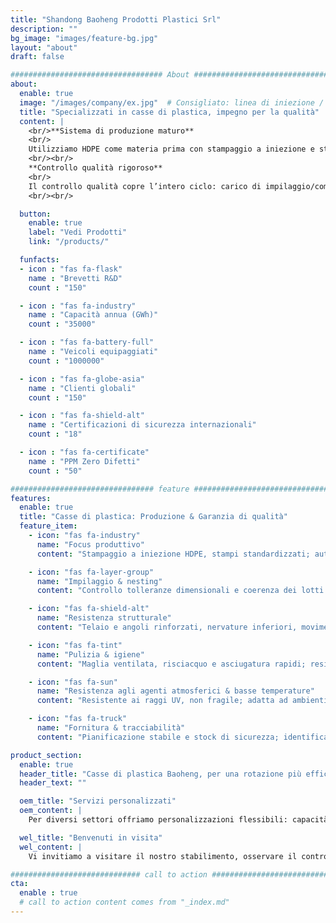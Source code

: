 ```yaml
---
title: "Shandong Baoheng Prodotti Plastici Srl"
description: ""
bg_image: "images/feature-bg.jpg"
layout: "about"
draft: false

################################## About #####################################
about: 
  enable: true
  image: "/images/company/ex.jpg"  # Consigliato: linea di iniezione / linea di lavaggio / demo impilaggio & nesting
  title: "Specializzati in casse di plastica, impegno per la qualità"
  content: |
    <br/>**Sistema di produzione maturo**
    <br/>
    Utilizziamo HDPE come materia prima con stampaggio a iniezione e stampi standardizzati. La produzione multi-stazione automatizzata con controllo delle tolleranze dimensionali mantiene stabile l’altezza di impilaggio e lo spazio di incastro. Insieme a controlli a campione e monitoraggio dei processi, garantiamo una fornitura continua e stabile in serie.
    <br/><br/>
    **Controllo qualità rigoroso**
    <br/>
    Il controllo qualità copre l’intero ciclo: carico di impilaggio/compressione, caduta/urto angolare, trazione maniglia, resistenza a detergenti e acqua calda, resistenza agli agenti atmosferici e all’invecchiamento UV. La doppia verifica di resistenza strutturale e adattabilità ambientale assicura sicurezza e durata nei cicli di utilizzo ad alta frequenza.
    <br/><br/>

  button:
    enable: true
    label: "Vedi Prodotti"
    link: "/products/"

  funfacts:
  - icon : "fas fa-flask"
    name : "Brevetti R&D"
    count : "150"

  - icon : "fas fa-industry"
    name : "Capacità annua (GWh)"
    count : "35000"

  - icon : "fas fa-battery-full"
    name : "Veicoli equipaggiati"
    count : "1000000"

  - icon : "fas fa-globe-asia"
    name : "Clienti globali"
    count : "150"

  - icon : "fas fa-shield-alt"
    name : "Certificazioni di sicurezza internazionali"
    count : "18"

  - icon : "fas fa-certificate"
    name : "PPM Zero Difetti"
    count : "50"

################################ feature #####################################
features:
  enable: true
  title: "Casse di plastica: Produzione & Garanzia di qualità"
  feature_item:
    - icon: "fas fa-industry"
      name: "Focus produttivo"
      content: "Stampaggio a iniezione HDPE, stampi standardizzati; automazione e tracciabilità dei processi"

    - icon: "fas fa-layer-group"
      name: "Impilaggio & nesting"
      content: "Controllo tolleranze dimensionali e coerenza dei lotti garantiscono impilaggio stabile e incastro fluido"

    - icon: "fas fa-shield-alt"
      name: "Resistenza strutturale"
      content: "Telaio e angoli rinforzati, nervature inferiori, movimentazione più stabile"

    - icon: "fas fa-tint"
      name: "Pulizia & igiene"
      content: "Maglia ventilata, risciacquo e asciugatura rapidi; resiste a detergenti comuni e acqua calda"

    - icon: "fas fa-sun"
      name: "Resistenza agli agenti atmosferici & basse temperature"
      content: "Resistente ai raggi UV, non fragile; adatta ad ambienti esterni e catena del freddo"

    - icon: "fas fa-truck"
      name: "Fornitura & tracciabilità"
      content: "Pianificazione stabile e stock di sicurezza; identificazione lotto e documenti di conformità"

product_section: 
  enable: true
  header_title: "Casse di plastica Baoheng, per una rotazione più efficiente"
  header_text: ""

  oem_title: "Servizi personalizzati"
  oem_content: |
    Per diversi settori offriamo personalizzazioni flessibili: capacità, forma, colore e resistenza migliorata.

  wel_title: "Benvenuti in visita"
  wel_content: |
    Vi invitiamo a visitare il nostro stabilimento, osservare il controllo qualità completo, visitare magazzino & spedizione e discutere soluzioni personalizzate e piani di consegna.

############################# call to action #################################
cta:
  enable : true
  # call to action content comes from "_index.md"
---
```

